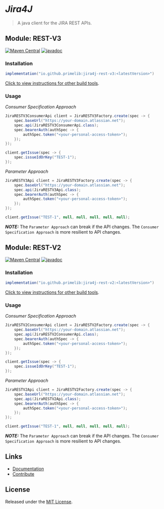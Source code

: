 # *Jira4J*

> A java client for the JIRA REST APIs.

## Module: REST-V3

[![Maven Central](https://img.shields.io/maven-central/v/io.github.primelib/jira4j-rest-v3)](https://central.sonatype.com/artifact/io.github.primelib/jira4j-rest-v3)
[![javadoc](https://javadoc.io/badge2/io.github.primelib/jira4j-rest-v3/javadoc.svg)](https://javadoc.io/doc/io.github.primelib/jira4j-rest-v3)

### Installation

```gradle
implementation("io.github.primelib:jira4j-rest-v3:<latestVersion>")
```

[Click to view instructions for other build tools](https://central.sonatype.com/artifact/io.github.primelib/jira4j-rest-v3).

### Usage

*Consumer Specification Approach*

```java
JiraRESTV3ConsumerApi client = JiraRESTV3Factory.create(spec -> {
    spec.baseUrl("https://your-domain.atlassian.net");
    spec.api(JiraRESTV3ConsumerApi.class);
    spec.bearerAuth(authSpec -> {
        authSpec.token("<your-personal-access-token>");
    });
});

client.getIssue(spec -> {
    spec.issueIdOrKey("TEST-1");
});
```

*Parameter Approach*

```java
JiraRESTV3Api client = JiraRESTV3Factory.create(spec -> {
    spec.baseUrl("https://your-domain.atlassian.net");
    spec.api(JiraRESTV3Api.class);
    spec.bearerAuth(authSpec -> {
        authSpec.token("<your-personal-access-token>");
    });
});

client.getIssue("TEST-1", null, null, null, null, null);
```

**_NOTE:_** The `Parameter Approach` can break if the API changes. The `Consumer Specification Approach` is more resilient to API changes.

## Module: REST-V2

[![Maven Central](https://img.shields.io/maven-central/v/io.github.primelib/jira4j-rest-v2)](https://central.sonatype.com/artifact/io.github.primelib/jira4j-rest-v2)
[![javadoc](https://javadoc.io/badge2/io.github.primelib/jira4j-rest-v2/javadoc.svg)](https://javadoc.io/doc/io.github.primelib/jira4j-rest-v2)

### Installation

```gradle
implementation("io.github.primelib:jira4j-rest-v2:<latestVersion>")
```

[Click to view instructions for other build tools](https://central.sonatype.com/artifact/io.github.primelib/jira4j-rest-v2).

### Usage

*Consumer Specification Approach*

```java
JiraRESTV2ConsumerApi client = JiraRESTV2Factory.create(spec -> {
    spec.baseUrl("https://your-domain.atlassian.net");
    spec.api(JiraRESTV2ConsumerApi.class);
    spec.bearerAuth(authSpec -> {
        authSpec.token("<your-personal-access-token>");
    });
});

client.getIssue(spec -> {
    spec.issueIdOrKey("TEST-1");
});
```

*Parameter Approach*

```java
JiraRESTV2Api client = JiraRESTV2Factory.create(spec -> {
    spec.baseUrl("https://your-domain.atlassian.net");
    spec.api(JiraRESTV2Api.class);
    spec.bearerAuth(authSpec -> {
        authSpec.token("<your-personal-access-token>");
    });
});

client.getIssue("TEST-1", null, null, null, null, null);
```

**_NOTE:_** The `Parameter Approach` can break if the API changes. The `Consumer Specification Approach` is more resilient to API changes.

## Links

- [Documentation](https://primelib.github.io)
- [Contribute](https://primelib.github.io/contribution/)

## License

Released under the [MIT License](./LICENSE).
